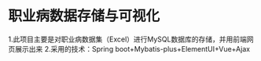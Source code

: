 # 职业病数据存储与可视化
1.此项目主要是对职业病数据集（Excel）进行MySQL数据库的存储，并用前端网页展示出来
2.采用的技术：Spring boot+Mybatis-plus+ElementUI+Vue+Ajax
